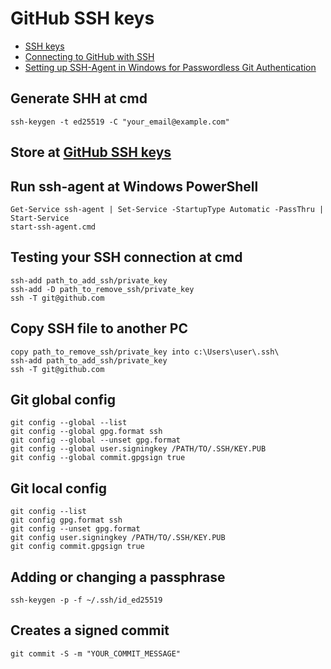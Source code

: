 # GitHub SSH keys

- [SSH keys](https://github.com/settings/keys)
- [Connecting to GitHub with SSH](https://docs.github.com/en/authentication/connecting-to-github-with-ssh)
- [Setting up SSH-Agent in Windows for Passwordless Git Authentication](https://interworks.com/blog/2021/09/15/setting-up-ssh-agent-in-windows-for-passwordless-git-authentication/)

## Generate SHH at cmd
```
ssh-keygen -t ed25519 -C "your_email@example.com"
```

## Store at [GitHub SSH keys](https://github.com/settings/keys)

## Run ssh-agent at Windows PowerShell
```
Get-Service ssh-agent | Set-Service -StartupType Automatic -PassThru | Start-Service
start-ssh-agent.cmd
```

## Testing your SSH connection at cmd
```
ssh-add path_to_add_ssh/private_key
ssh-add -D path_to_remove_ssh/private_key
ssh -T git@github.com
```

## Copy SSH file to another PC
```
copy path_to_remove_ssh/private_key into c:\Users\user\.ssh\
ssh-add path_to_add_ssh/private_key
ssh -T git@github.com
```

## Git global config
```
git config --global --list
git config --global gpg.format ssh
git config --global --unset gpg.format
git config --global user.signingkey /PATH/TO/.SSH/KEY.PUB
git config --global commit.gpgsign true
```

## Git local config
```
git config --list
git config gpg.format ssh
git config --unset gpg.format
git config user.signingkey /PATH/TO/.SSH/KEY.PUB
git config commit.gpgsign true
```

## Adding or changing a passphrase
```
ssh-keygen -p -f ~/.ssh/id_ed25519
```

## Creates a signed commit
```
git commit -S -m "YOUR_COMMIT_MESSAGE"
```
